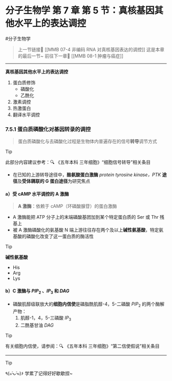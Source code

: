 # 分子生物学 第 7 章 第 5 节：真核基因其他水平上的表达调控
#分子生物学 

> 上一节链接🔗 [[MMB 07-4 非编码 RNA 对真核基因表达的调控]]
> 这是本章的最后一节~
> 前往下一章🚀 [[MMB 08-1 肿瘤与癌症]]

---

**真核基因其他水平上的表达调控**
1. 蛋白质修饰
	- 磷酸化
	- 乙酰化
2. 激素调控
3. 热激蛋白
4. 翻译水平调控

### 7.5.1 蛋白质磷酸化对基因转录的调控

> 蛋白质磷酸化与去磷酸化过程是生物体内普遍存在的信号**转导**调节方式

> [!TIP] 
> 此部分内容建议参考：🔍 《五年本科 三年细胞》“细胞信号转导”相关条目

- 在已知的上游转导途径中，**酪氨酸蛋白激酶** *protein tyrosine kinase，PTK* **途径**及**受体耦联的 G 蛋白途径**为研究焦点

#### a）受 cAMP 水平调控的 A 激酶

> **A 激酶**：依赖于 cAMP（环磷酸腺苷）的蛋白激酶

- A 激酶能把 ATP 分子上的末端磷酸基团加到某个特定蛋白质的 Ser 或 Thr 残基上
- 被 A 激酶磷酸化的氨基酸 N 端上游往往存在两个及以上**碱性氨基酸**，特定氨基酸的磷酸化改变了这一蛋白质的酶活性

> [!TIP]
> **碱性氨基酸**
> - His
> - Arg
> - Lys

#### b）C 激酶与 $PIP_2$ 、$IP_3$ 和 $DAG$
- 磷酸肌醇级联放大的**细胞内信使**是磷脂酰肌醇-4，5-二磷酸 $PIP_2$ 的两个酶解产物：
	1. 肌醇-1，4，5-三磷酸 $IP_3$ 
	2. 二酰基甘油 $DAG$

> [!TIP]
> 有关细胞内信使，请参阅：🔍 《五年本科 三年细胞》“第二信使假说”相关条目











---
> [!TIP]
> ٩(๑˃̵ᴗ˂̵๑)۶ 学累了记得好好歇歇捏~
